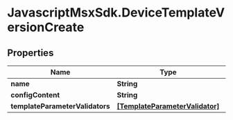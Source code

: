 # JavascriptMsxSdk.DeviceTemplateVersionCreate

## Properties

Name | Type | Description | Notes
------------ | ------------- | ------------- | -------------
**name** | **String** |  | 
**configContent** | **String** |  | 
**templateParameterValidators** | [**[TemplateParameterValidator]**](TemplateParameterValidator.md) |  | [optional] 


